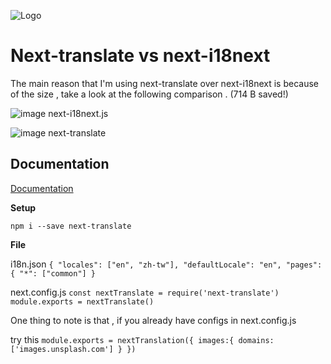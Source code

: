 
![Logo](https://github.com/vinissimus/next-translate/blob/master/images/logo.svg)

    
# Next-translate vs next-i18next

The main reason that I'm using next-translate over next-i18next is because of the size ,
take a look at the following comparison . (714 B saved!)

![image](https://res.cloudinary.com/practicaldev/image/fetch/s--uLWU34bs--/c_limit%2Cf_auto%2Cfl_progressive%2Cq_auto%2Cw_880/https://thepracticaldev.s3.amazonaws.com/i/h8oi7pr43ibm06wd6lf5.jpeg)
next-i18next.js


![image](https://res.cloudinary.com/practicaldev/image/fetch/s--XQptJoWj--/c_limit%2Cf_auto%2Cfl_progressive%2Cq_auto%2Cw_880/https://thepracticaldev.s3.amazonaws.com/i/ti0et3hv1ym9d4mcxqyg.jpeg)
next-translate


## Documentation

[Documentation](https://github.com/vinissimus/next-translate)


**Setup**

`
npm i --save next-translate
`

**File**

i18n.json
`
{
  "locales": ["en", "zh-tw"],
  "defaultLocale": "en",
  "pages": {
    "*": ["common"]
}
`

next.config.js 
`
const nextTranslate = require('next-translate')
module.exports = nextTranslate()
`

One thing to note is that , if you already have configs in next.config.js

try this
`
module.exports = nextTranslation({
    images:{
        domains:['images.unsplash.com']
    }
})
`
